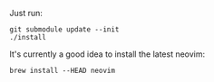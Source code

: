 Just run:

```
git submodule update --init
./install
```

It's currently a good idea to install the latest neovim:

```
brew install --HEAD neovim
```
